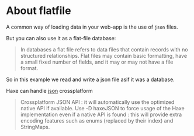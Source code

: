 # About flatfile

A common way of loading data in your web-app is the use of `json` files.

But you can also use it as a flat-file database:

> In databases a flat file refers to data files that contain records with no structured relationships. Flat files may contain basic formatting, have a small fixed number of fields, and it may or may not have a file format.

So in this example we read and write a json file asif it was a database.

Haxe can handle [json](http://api.haxe.org/haxe/Json.html) crossplatform

> Crossplatform JSON API : it will automatically use the optimized native API if available. Use -D haxeJSON to force usage of the Haxe implementation even if a native API is found : this will provide extra encoding features such as enums (replaced by their index) and StringMaps.
